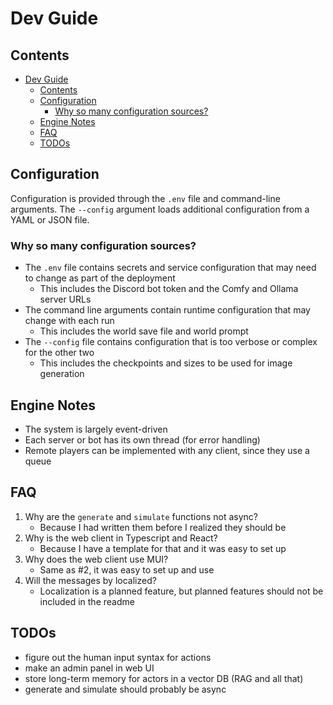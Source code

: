 # Dev Guide

## Contents

- [Dev Guide](#dev-guide)
  - [Contents](#contents)
  - [Configuration](#configuration)
    - [Why so many configuration sources?](#why-so-many-configuration-sources)
  - [Engine Notes](#engine-notes)
  - [FAQ](#faq)
  - [TODOs](#todos)

## Configuration

Configuration is provided through the `.env` file and command-line arguments. The `--config` argument loads
additional configuration from a YAML or JSON file.

### Why so many configuration sources?

- The `.env` file contains secrets and service configuration that may need to change as part of the deployment
  - This includes the Discord bot token and the Comfy and Ollama server URLs
- The command line arguments contain runtime configuration that may change with each run
  - This includes the world save file and world prompt
- The `--config` file contains configuration that is too verbose or complex for the other two
  - This includes the checkpoints and sizes to be used for image generation

## Engine Notes

- The system is largely event-driven
- Each server or bot has its own thread (for error handling)
- Remote players can be implemented with any client, since they use a queue

## FAQ

1. Why are the `generate` and `simulate` functions not async?
   - Because I had written them before I realized they should be
2. Why is the web client in Typescript and React?
   - Because I have a template for that and it was easy to set up
3. Why does the web client use MUI?
   - Same as #2, it was easy to set up and use
4. Will the messages by localized?
   - Localization is a planned feature, but planned features should not be included in the readme

## TODOs

- figure out the human input syntax for actions
- make an admin panel in web UI
- store long-term memory for actors in a vector DB (RAG and all that)
- generate and simulate should probably be async
